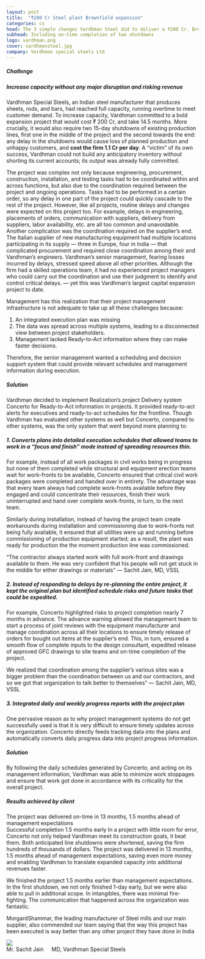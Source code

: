 ```yaml
---
layout: post
title:  "₹200 Cr Steel plant Brownfield expansion"
categories: cs
head: The 3 simple changes Vardhman Steel did to deliver a ₹200 Cr. Brownfield Expansion 1.5 months ahead of management target
subhead: Including on-time completion of two shutdowns
logo: vardhman.png
cover: vardhmansteel.jpg
company: Vardhman special steels Ltd
---
```


<h5 class="bkc bold nm">Challenge</h5>
<h5 class="bold">Increase capacity without any major disruption and risking revenue</h5>

Vardhman Special Steels, an Indian steel manufacturer that produces sheets, rods, and bars, had reached full capacity,
running overtime to meet customer demand. To increase capacity, Vardhman committed to a bold expansion project
that would cost ₹ 200 Cr, and take 14.5 months. More crucially, it would also require two 15-day shutdowns of existing
production lines, first one in the middle of the project and the second towards the end: any delay in the shutdowns
would cause loss of planned production and unhappy customers, and <strong>cost the firm 1.1 Cr per day</strong>. A “victim” of its
own success, Vardhman could not build any anticipatory inventory without shorting its current accounts; its output was
already fully committed.

The project was complex not only because engineering, procurement, construction, installation, and testing tasks had to
be coordinated within and across functions, but also due to the coordination required between the project and ongoing
operations. Tasks had to be performed in a certain order, so any delay in one part of the project could quickly cascade to
the rest of the project. However, like all projects, routine delays and changes were expected on this project too. For
example, delays in engineering, placements of orders, communication with suppliers, delivery from suppliers, labor
availability, etc. are all too common and unavoidable.
Another complication was the coordination required on the supplier’s end. The Italian supplier of new manufacturing
equipment had multiple locations participating in its supply — three in Europe, four in India — that complicated
procurement and required close coordination among their and Vardhman’s engineers.
Vardhman’s senior management, fearing losses incurred by delays, stressed speed above all other priorities. Although
the firm had a skilled operations team, it had no experienced project managers who could carry out the coordination
and use their judgment to identify and control critical delays. — yet this was Vardhman’s largest capital expansion
project to date.

Management has this realization that their project management infrastructure is not adequate to take up all these
challenges because: 
1. An integrated execution plan was missing 
2. The data was spread across multiple
systems, leading to a disconnected view between project stakeholders. 
3. Management lacked Ready-to-Act information where they can make faster decisions.

Therefore, the senior management wanted a scheduling and decision support system that could provide relevant
schedules and management information during execution.

<h5 class="bkc bold">Solution</h5>

Vardhman decided to implement Realization’s project Delivery system Concerto for Ready-to-Act information
in projects. It provided ready-to-act alerts for executives and ready-to-act schedules for the
frontline.
Though Vardhman has evaluated other systems as well but Concerto, compared to other systems, was the
only system that went beyond mere planning to:

<h5 class="bold">1. Converts plans into detailed execution schedules that allowed teams to work in a “focus and finish” mode instead of spreading resources thin.</h5>

For example, instead of all work packages in civil works being in progress but none of them completed while
structural and equipment erection teams wait for work-fronts to be available, Concerto ensured that critical
civil work packages were completed and handed over in entirety.
The advantage was that every team always had complete work-fronts available before they engaged and could
concentrate their resources, finish their work uninterrupted and hand over complete work-fronts, in turn, to
the next team.

Similarly during installation, instead of having the project team create workarounds during installation and
commissioning due to work-fronts not being fully available, it ensured that all utilities were up and running
before commissioning of production equipment started; as a result, the plant was ready for production the
the moment production line was commissioned.
<div class="callout dbbg">
	<p class="s wc">
“The contractor always started work with full work-front and drawings available to them. He was very
confident that his people will not get stuck in the middle for either drawings or materials”
— Sachit Jain, MD, VSSL
</p>
</div>

<h5 class="bold">2. Instead of responding to delays by re-planning the entire project, it kept the original plan
but identified schedule risks and future tasks that could be expedited.</h5>
For example, Concerto highlighted risks to project completion nearly 7 months in advance. The advance warning allowed the management team to start a process of joint reviews with the equipment manufacturer and manage coordination across all their locations to ensure timely release of orders for bought out items at
the supplier’s end. This, in turn, ensured a smooth flow of complete inputs to the design consultant, expedited
release of approved GFC drawings to site teams and on-time completion of the project.

<div class="callout dbbg">
	<p class="s wc">We realized that coordination among the supplier’s various sites was a bigger problem than the coordination
between us and our contractors, and so we got that organization to talk better to themselves”
— Sachit Jain, MD, VSSL
</p>
</div>

<h5 class="bold">3. Integrated daily and weekly progress reports with the project plan</h5>
One pervasive reason as to why project management systems do not get successfully used is that it is very
difficult to ensure timely updates across the organization. Concerto directly feeds tracking data into the plans
and automatically converts daily progress data into project progress information.


<h5 class="bkc bold">Solution</h5>

By following the daily schedules generated by Concerto, and acting on its management information, Vardhman
was able to minimize work stoppages and ensure that work got done in accordance with its criticality for the
overall project.

<h5 class="bkc bold nm">Results achieved by client</h5>

<p class="pullout check m-ws-top"><div class="bkc f-1-25x">The project was delivered on-time in 13 months, 1.5 months ahead of management expectations</div>
Successful completion 1.5 months early
In a project with little room for error, Concerto not only helped Vardhman meet its construction goals, it beat them.
Both anticipated line shutdowns were shortened, saving the firm hundreds of thousands of dollars. The project
was delivered in 13 months, 1.5 months ahead of management expectations, saving even more money and enabling
Vardhman to translate expanded capacity into additional revenues faster.
</p>
<div class="callout dbbg">
	<p class="s wc">
		We finished the project 1.5 months earlier than management expectations. In the first shutdown, we not only finished 1-day early, but we were also able to pull in additional scope. In intangibles, there was minimal fire-fighting. The communication that happened across the organization was fantastic.
	</p>
	<p class="s wc">MorgardShammar, the leading manufacturer of Steel mills and our main supplier, also commended our team saying that the way this project has been executed is way better than any other project they have done in India
	</p>
	<div class="row">
		<div class="small-2 columns">
			<img src="{{site.url}}/assets/img/profile/sachitjain.jpeg" class="circle-img br">
		</div>
<div class="small-10 columns np">
			<div class="wc">Mr. Sachit Jain</div>
<div class="s wcolor">MD, Vardhman Special Steels</div>
</div>
	</div>
</div>